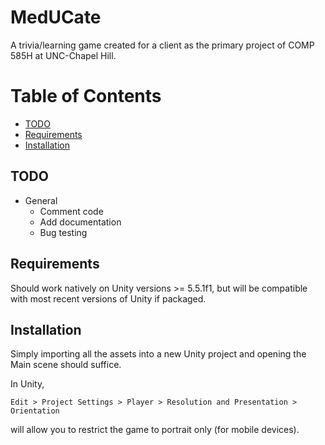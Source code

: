 # MedUCate

A trivia/learning game created for a client as the primary project of COMP 585H at UNC-Chapel Hill.

# Table of Contents
  * [TODO](#TODO)
  * [Requirements](#Requirements)
  * [Installation](#Installation)

<a name = "TODO"></a>
## TODO
  * General
    * Comment code
    * Add documentation
    * Bug testing

<a name = "Requirements"></a>
## Requirements
Should work natively on Unity versions >= 5.5.1f1, but will be compatible with most recent versions of Unity if packaged.

<a name = "Installation"></a>
## Installation
Simply importing all the assets into a new Unity project and opening the Main scene should suffice.

In Unity,

    Edit > Project Settings > Player > Resolution and Presentation > Orientation

will allow you to restrict the game to portrait only (for mobile devices).